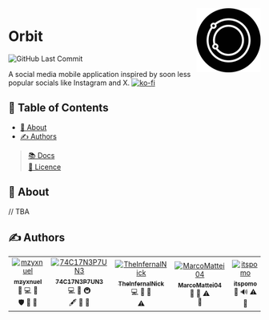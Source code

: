 <img align="right" height=128px src="app/src/assets/logos/icon-round.png">

# Orbit

<div>

![GitHub Last Commit](https://img.shields.io/github/last-commit/74C17N3P7UN3/Orbit)

</div>

A social media mobile application inspired by soon less popular socials like Instagram and X.
[![ko-fi](https://ko-fi.com/img/githubbutton_sm.svg)](https://ko-fi.com/E1E6SYFXS)

## 📝 Table of Contents

- [🧐️ About](#-about)
- [✍ Authors](#-authors)

> [📚️ Docs](/DOCS.md)\
> [📜️️️️️️️️️ Licence](/LICENSE)

## 🧐 About

// TBA

## ✍ Authors

<table>
<tr>
    <td align="center"><a href="https://github.com/mzyxnuel" >
        <img src="https://avatars.githubusercontent.com/u/137792640" width="100px;" alt="mzyxnuel"/><br />
        <sub><b>mzyxnuel</b></sub></a><br />
        <a title="Project Management">📆</a>
        <a title="Code">💻</a>
        <a title="Design">🎨</a> <br />
        <a title="Security">🛡</a>
        <a title="Ideas, Planning, & Feedback">🤔</a>
        <a title="Reviewed Pull Requests">👀</a>
    </td>
    <td align="center"><a href="https://github.com/74C17N3P7UN3">
        <img src="https://avatars.githubusercontent.com/u/89161150" width="100px;" alt="74C17N3P7UN3"/><br />
        <sub><b>74C17N3P7UN3</b></sub></a><br />
        <a title="Code">💻</a>
        <a title="Design">🎨</a>
        <a title="Infrastructure (Hosting, Build-Tools, etc.)">🚇</a> <br />
        <a title="Content">🖋</a>
        <a title="Ideas, Planning, & Feedback">🤔</a>
        <a title="Reviewed Pull Requests">👀</a>
    </td>
    <td align="center"><a href="https://github.com/TheInfernalNick">
        <img src="https://avatars.githubusercontent.com/u/82029415" width="100px;" alt="TheInfernalNick"/><br />
        <sub><b>TheInfernalNick</b></sub></a><br />
        <a title="Code">💻</a>
        <a title="Ideas, Planning, & Feedback">🤔</a>
        <a title="Documentation">📖</a> <br />
        <a title="Testing">⚠️</a>
    </td>
    <td align="center"><a href="https://github.com/MarcoMattei04">
        <img src="https://avatars.githubusercontent.com/u/151754542"
        width="100px;" alt="MarcoMattei04"/><br />
        <sub><b>MarcoMattei04</b></sub></a><br />
        <a title="Documentation">📖</a>
        <a title="Design">🎨</a>
        <a title="Testing">⚠️</a> <br />
        <a title="User Testing">📓</a>
    </td>
    <td align="center"><a href="https://github.com/itspomo">
        <img src="https://avatars.githubusercontent.com/u/102945599" width="100px;" alt="itspomo"/><br />
        <sub><b>itspomo</b></sub></a><br />
        <a title="Promotion">📣</a>
        <a title="Audio">🔊</a>
        <a title="Testing">⚠️</a> <br />
        <a title="User Testing">📓</a>
    </td>
</tr>
</table>
